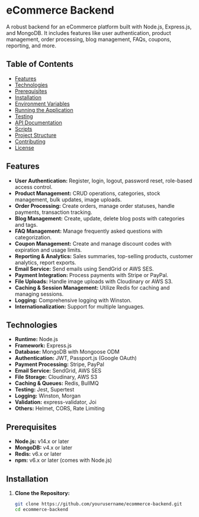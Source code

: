 # eCommerce Backend

A robust backend for an eCommerce platform built with Node.js, Express.js, and MongoDB. It includes features like user authentication, product management, order processing, blog management, FAQs, coupons, reporting, and more.

## Table of Contents

- [Features](#features)
- [Technologies](#technologies)
- [Prerequisites](#prerequisites)
- [Installation](#installation)
- [Environment Variables](#environment-variables)
- [Running the Application](#running-the-application)
- [Testing](#testing)
- [API Documentation](#api-documentation)
- [Scripts](#scripts)
- [Project Structure](#project-structure)
- [Contributing](#contributing)
- [License](#license)

## Features

- **User Authentication:** Register, login, logout, password reset, role-based access control.
- **Product Management:** CRUD operations, categories, stock management, bulk updates, image uploads.
- **Order Processing:** Create orders, manage order statuses, handle payments, transaction tracking.
- **Blog Management:** Create, update, delete blog posts with categories and tags.
- **FAQ Management:** Manage frequently asked questions with categorization.
- **Coupon Management:** Create and manage discount codes with expiration and usage limits.
- **Reporting & Analytics:** Sales summaries, top-selling products, customer analytics, report exports.
- **Email Service:** Send emails using SendGrid or AWS SES.
- **Payment Integration:** Process payments with Stripe or PayPal.
- **File Uploads:** Handle image uploads with Cloudinary or AWS S3.
- **Caching & Session Management:** Utilize Redis for caching and managing sessions.
- **Logging:** Comprehensive logging with Winston.
- **Internationalization:** Support for multiple languages.

## Technologies

- **Runtime:** Node.js
- **Framework:** Express.js
- **Database:** MongoDB with Mongoose ODM
- **Authentication:** JWT, Passport.js (Google OAuth)
- **Payment Processing:** Stripe, PayPal
- **Email Service:** SendGrid, AWS SES
- **File Storage:** Cloudinary, AWS S3
- **Caching & Queues:** Redis, BullMQ
- **Testing:** Jest, Supertest
- **Logging:** Winston, Morgan
- **Validation:** express-validator, Joi
- **Others:** Helmet, CORS, Rate Limiting

## Prerequisites

- **Node.js:** v14.x or later
- **MongoDB:** v4.x or later
- **Redis:** v6.x or later
- **npm:** v6.x or later (comes with Node.js)

## Installation

1. **Clone the Repository:**

   ```bash
   git clone https://github.com/yourusername/ecommerce-backend.git
   cd ecommerce-backend
